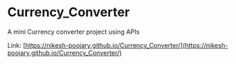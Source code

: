 # Currency_Converter
A mini Currency converter project using APIs 

Link: [https://nikesh-poojary.github.io/Currency_Converter/](https://nikesh-poojary.github.io/Currency_Converter/)
